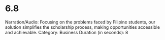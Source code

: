 # 6.8

Narration/Audio: Focusing on the problems faced by Filipino students, our solution simplifies the scholarship process, making opportunities accessible and achievable.
Category: Business
Duration (in seconds): 8